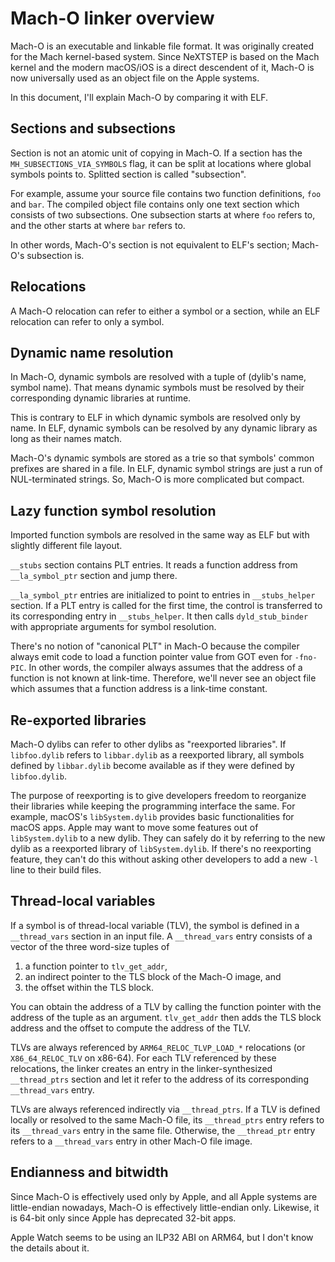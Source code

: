 # Mach-O linker overview

Mach-O is an executable and linkable file format. It was originally
created for the Mach kernel-based system. Since NeXTSTEP is based on the
Mach kernel and the modern macOS/iOS is a direct descendent of it, Mach-O
is now universally used as an object file on the Apple systems.

In this document, I'll explain Mach-O by comparing it with ELF.

## Sections and subsections

Section is not an atomic unit of copying in Mach-O. If a section has the
`MH_SUBSECTIONS_VIA_SYMBOLS` flag, it can be split at locations where
global symbols points to. Splitted section is called "subsection".

For example, assume your source file contains two function definitions,
`foo` and `bar`. The compiled object file contains only one text section
which consists of two subsections. One subsection starts at where `foo`
refers to, and the other starts at where `bar` refers to.

In other words, Mach-O's section is not equivalent to ELF's section;
Mach-O's subsection is.

## Relocations

A Mach-O relocation can refer to either a symbol or a section, while an
ELF relocation can refer to only a symbol.

## Dynamic name resolution

In Mach-O, dynamic symbols are resolved with a tuple of (dylib's name,
symbol name). That means dynamic symbols must be resolved by their
corresponding dynamic libraries at runtime.

This is contrary to ELF in which dynamic symbols are resolved only by
name. In ELF, dynamic symbols can be resolved by any dynamic library as
long as their names match.

Mach-O's dynamic symbols are stored as a trie so that symbols' common
prefixes are shared in a file. In ELF, dynamic symbol strings are just a
run of NUL-terminated strings. So, Mach-O is more complicated but compact.

## Lazy function symbol resolution

Imported function symbols are resolved in the same way as ELF but with
slightly different file layout.

`__stubs` section contains PLT entries. It reads a function address from
`__la_symbol_ptr` section and jump there.

`__la_symbol_ptr` entries are initialized to point to entries in
`__stubs_helper` section. If a PLT entry is called for the first time, the
control is transferred to its corresponding entry in `__stubs_helper`.
It then calls `dyld_stub_binder` with appropriate arguments for symbol
resolution.

There's no notion of "canonical PLT" in Mach-O because the compiler always
emit code to load a function pointer value from GOT even for `-fno-PIC`.
In other words, the compiler always assumes that the address of a function
is not known at link-time. Therefore, we'll never see an object file which
assumes that a function address is a link-time constant.

## Re-exported libraries

Mach-O dylibs can refer to other dylibs as "reexported libraries". If
`libfoo.dylib` refers to `libbar.dylib` as a reexported library, all symbols
defined by `libbar.dylib` become available as if they were defined by
`libfoo.dylib`.

The purpose of reexporting is to give developers freedom to reorganize their
libraries while keeping the programming interface the same. For example,
macOS's `libSystem.dylib` provides basic functionalities for macOS apps.
Apple may want to move some features out of `libSystem.dylib` to a new
dylib. They can safely do it by referring to the new dylib as a reexported
library of `libSystem.dylib`. If there's no reexporting feature, they can't do
this without asking other developers to add a new `-l` line to their build
files.

## Thread-local variables

If a symbol is of thread-local variable (TLV), the symbol is defined in a
`__thread_vars` section in an input file. A `__thread_vars` entry consists of
a vector of the three word-size tuples of

1. a function pointer to `tlv_get_addr`,
2. an indirect pointer to the TLS block of the Mach-O image, and
3. the offset within the TLS block.

You can obtain the address of a TLV by calling the function pointer
with the address of the tuple as an argument. `tlv_get_addr` then adds
the TLS block address and the offset to compute the address of the TLV.

TLVs are always referenced by `ARM64_RELOC_TLVP_LOAD_*` relocations (or
`X86_64_RELOC_TLV` on x86-64). For each TLV referenced by these relocations,
the linker creates an entry in the linker-synthesized `__thread_ptrs`
section and let it refer to the address of its corresponding `__thread_vars`
entry.

TLVs are always referenced indirectly via `__thread_ptrs`. If a TLV is
defined locally or resolved to the same Mach-O file, its `__thread_ptrs`
entry refers to its `__thread_vars` entry in the same file. Otherwise,
the `__thread_ptr` entry refers to a `__thread_vars` entry in other Mach-O
file image.

## Endianness and bitwidth

Since Mach-O is effectively used only by Apple, and all Apple systems are
little-endian nowadays, Mach-O is effectively little-endian only.
Likewise, it is 64-bit only since Apple has deprecated 32-bit apps.

Apple Watch seems to be using an ILP32 ABI on ARM64, but I don't know the
details about it.

